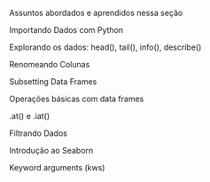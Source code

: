 Assuntos abordados e aprendidos nessa seção


Importando Dados com Python

Explorando os dados: head(), tail(), info(), describe()

Renomeando Colunas

Subsetting Data Frames

Operações básicas com data frames

.at() e .iat()

Filtrando Dados

Introdução ao Seaborn

Keyword arguments (kws)
